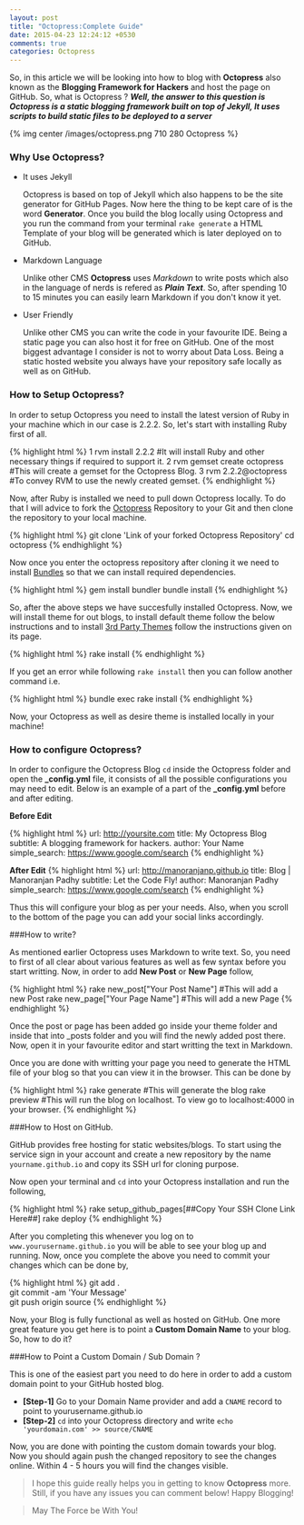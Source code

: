 ```yaml
---
layout: post
title: "Octopress:Complete Guide"
date: 2015-04-23 12:24:12 +0530
comments: true
categories: Octopress
---
```




So, in this article we will be looking into how to blog with **Octopress** also known as the **Blogging Framework for Hackers** and host the page on GitHub. So, what is Octopress ? _**Well, the answer to this question is Octopress is a static blogging framework built on top of Jekyll, It uses scripts to build static files to be deployed to a server**_

<!--more-->


{% img center /images/octopress.png 710 280 Octopress %}


### Why Use Octopress?

* It uses Jekyll

  Octopress is based on top of Jekyll which also happens to be the site generator for GitHub Pages. Now here the 
  thing to be kept care of is the word **Generator**. Once you build the blog locally using Octopress and you run
  the command from your terminal `rake generate` a HTML Template of your blog will be generated which is later
  deployed on to GitHub.

* Markdown Language

  Unlike other CMS **Octopress** uses _Markdown_ to write posts which also in the language of nerds is refered as
  **_Plain Text_**. So, after spending 10 to 15 minutes you can easily learn Markdown if you don't know it yet.

* User Friendly

  Unlike other CMS you can write the code in your favourite IDE. Being a static page you can also host it for free on GitHub. One of the most biggest advantage I consider is not to worry about Data Loss. Being a static hosted website you always have your repository safe locally as well as on GitHub.

### How to Setup Octopress?

In order to setup Octopress you need to install the latest version of Ruby in your machine which in our case is 2.2.2. So, let's start with installing Ruby first of all. 

{% highlight html %}
1 rvm install 2.2.2 #It will install Ruby and other necessary things if required to support it.
2 rvm gemset create octopress #This will create a gemset for the Octopress Blog.
3 rvm 2.2.2@octopress #To convey RVM to use the newly created gemset.
{% endhighlight %}

Now, after Ruby is installed we need to pull down Octopress locally. To do that I will advice to fork the [Octopress](https://github.com/octopress/octopress) Repository to your Git and then clone the repository to your local machine.

{% highlight html %}
git clone 'Link of your forked Octopress Repository'
cd octopress
{% endhighlight %}

Now once you enter the octopress repository after cloning it we need to install [Bundles](http://bundler.io/) so that we can install required dependencies.

{% highlight html %}
gem install bundler
bundle install
{% endhighlight %}

So, after the above steps we have succesfully installed Octopress. Now, we will install theme for out blogs, to install default theme follow the below instructions and to install [3rd Party Themes](https://github.com/imathis/octopress/wiki/3rd-Party-Octopress-Themes) follow the instructions given on its page.

{% highlight html %}
rake install
{% endhighlight %}

If you get an error while following `rake install` then you can follow another command i.e.

{% highlight html %}
bundle exec rake install
{% endhighlight %}

Now, your Octopress as well as desire theme is installed locally in your machine!

### How to configure Octopress?

In order to configure the Octopress Blog `cd` inside the Octopress folder and open the **_config.yml** file, it consists of all the possible configurations you may need to edit. Below is an example of a part of the **_config.yml** before and after editing.

**Before Edit**

{% highlight html %}
url: http://yoursite.com
title: My Octopress Blog
subtitle: A blogging framework for hackers.
author: Your Name
simple_search: https://www.google.com/search
{% endhighlight %}


**After Edit**
{% highlight html %}
url: http://manoranjanp.github.io
title: Blog | Manoranjan Padhy
subtitle: Let the Code Fly!
author: Manoranjan Padhy
simple_search: https://www.google.com/search
{% endhighlight %}


Thus this will configure your blog as per your needs. Also, when you scroll to the bottom of the page you can add your social links accordingly.


###How to write?

As mentioned earlier Octopress uses Markdown to write text. So, you need to first of all clear about various features as well as few syntax before you start writting. Now, in order to add **New Post** or **New Page** follow,

{% highlight html %}
rake new_post["Your Post Name"]    #This will add a new Post
rake new_page["Your Page Name"]    #This will add a new Page
{% endhighlight %}

Once the post or page has been added go inside your theme folder and inside that into _posts folder and you will find the newly added post there. Now, open it in your favourite editor and start writting the text in Markdown.


Once you are done with writting your page you need to generate the HTML file of your blog so that you can view it in the browser. This can be done by

{% highlight html %}
rake generate #This will generate the blog
rake preview  #This will run the blog on localhost. To view go to localhost:4000 in your browser.
{% endhighlight %}


###How to Host on GitHub.

GitHub provides free hosting for static websites/blogs. To start using the service sign in your account and create a new repository by the name `yourname.github.io` and copy its SSH url for cloning purpose.

Now open your terminal and `cd` into your Octopress installation and run the following,

{% highlight html %}
rake setup_github_pages[##Copy Your SSH Clone Link Here##]
rake deploy
{% endhighlight %}

After you completing this whenever you log on to `www.yourusername.github.io` you will be able to see your blog up and running. Now, once you complete the above you need to commit your changes which can be done by,

{% highlight html %}
git add .  
git commit -am 'Your Message'  
git push origin source
{% endhighlight %}

Now, your Blog is fully functional as well as hosted on GitHub. One more great feature you get here is to point a **Custom Domain Name** to your blog. So, how to do it?


###How to Point a Custom Domain / Sub Domain ?

This is one of the easiest part you need to do here in order to add a custom domain point to your GitHub hosted blog.

* **[Step-1]** Go to your Domain Name provider and add a `CNAME` record to point to yourusername.github.io
* **[Step-2]** `cd` into your Octopress directory and write `echo 'yourdomain.com' >> source/CNAME`

Now, you are done with pointing the custom domain towards your blog. Now you should again push the changed repository to see the changes online. Within 4 - 5 hours you will find the changes visible.

> I hope this guide really helps you in getting to know **Octopress** more. Still, if you have any issues you can comment below!
>Happy Blogging!

>May The Force be With You!
